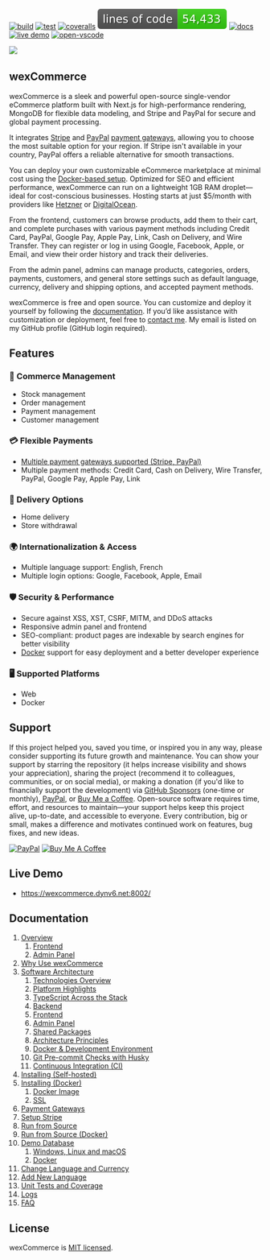 [![build](https://github.com/aelassas/wexcommerce/actions/workflows/build.yml/badge.svg)](https://github.com/aelassas/wexcommerce/actions/workflows/build.yml) [![test](https://github.com/aelassas/wexcommerce/actions/workflows/test.yml/badge.svg)](https://github.com/aelassas/wexcommerce/actions/workflows/test.yml) [![coveralls](https://coveralls.io/repos/github/aelassas/wexcommerce/badge.svg?branch=main)](https://coveralls.io/github/aelassas/wexcommerce?branch=main) [![loc](https://raw.githubusercontent.com/aelassas/wexcommerce/refs/heads/loc/badge.svg)](https://github.com/aelassas/wexcommerce/actions/workflows/loc.yml) [![docs](https://img.shields.io/badge/docs-wiki-brightgreen)](https://github.com/aelassas/wexcommerce/wiki) [![live demo](https://img.shields.io/badge/live-demo-brightgreen)](https://wexcommerce.dynv6.net:8002/) [![open-vscode](https://img.shields.io/badge/open-vscode-1f425f.svg)](https://vscode.dev/github/aelassas/wexcommerce/)

<!--
[![tested with jest](https://img.shields.io/badge/tested_with-jest-brightgreen?logo=jest)](https://github.com/jestjs/jest)
[![docs](https://img.shields.io/badge/docs-wiki-brightgreen)](https://github.com/aelassas/wexcommerce/wiki)
[![live demo](https://img.shields.io/badge/live-demo-brightgreen)](https://wexcommerce.dynv6.net:8002/)
[![loc](https://raw.githubusercontent.com/aelassas/wexcommerce/refs/heads/loc/badge.svg)](https://github.com/aelassas/wexcommerce/actions/workflows/loc.yml)
[![PRs welcome](https://img.shields.io/badge/PRs-welcome-brightgreen.svg)](https://github.com/aelassas/wexcommerce/pulls)
[![codecov](https://codecov.io/gh/aelassas/wexcommerce/graph/badge.svg?token=ZNW4QHSFPH)](https://codecov.io/gh/aelassas/wexcommerce)
[![codecov](https://img.shields.io/codecov/c/github/aelassas/wexcommerce?logo=codecov)](https://codecov.io/gh/aelassas/wexcommerce)
[![coveralls](https://coveralls.io/repos/github/aelassas/wexcommerce/badge.svg?branch=main)](https://coveralls.io/github/aelassas/wexcommerce?branch=main)
[![live demo](https://img.shields.io/badge/live-demo-brightgreen)](https://wexcommerce.dynv6.net:8002/)
[![open-vscode](https://img.shields.io/badge/open-vscode-1f425f.svg)](https://vscode.dev/github/aelassas/wexcommerce/)

https://github.com/user-attachments/assets/1a4841cb-8e70-4ac2-974e-64774eb17371
-->

[![](https://wexcommerce.github.io/content/frontend-0-tiny.png)](https://wexcommerce.dynv6.net:8002/home)

## wexCommerce

wexCommerce is a sleek and powerful open-source single-vendor eCommerce platform built with Next.js for high-performance rendering, MongoDB for flexible data modeling, and Stripe and PayPal for secure and global payment processing.

It integrates [Stripe](https://stripe.com/global) and [PayPal](https://www.paypal.com/us/webapps/mpp/country-worldwide) [payment gateways](https://github.com/aelassas/wexcommerce/wiki/Payment-Gateways), allowing you to choose the most suitable option for your region. If Stripe isn't available in your country, PayPal offers a reliable alternative for smooth transactions.

You can deploy your own customizable eCommerce marketplace at minimal cost using the [Docker-based setup](https://github.com/aelassas/wexcommerce/wiki/Installing-(Docker)). Optimized for SEO and efficient performance, wexCommerce can run on a lightweight 1GB RAM droplet—ideal for cost-conscious businesses. Hosting starts at just $5/month with providers like [Hetzner](https://www.hetzner.com/cloud/) or [DigitalOcean](https://www.digitalocean.com/pricing/droplets).

From the frontend, customers can browse products, add them to their cart, and complete purchases with various payment methods including Credit Card, PayPal, Google Pay, Apple Pay, Link, Cash on Delivery, and Wire Transfer. They can register or log in using Google, Facebook, Apple, or Email, and view their order history and track their deliveries.

From the admin panel, admins can manage products, categories, orders, payments, customers, and general store settings such as default language, currency, delivery and shipping options, and accepted payment methods.

wexCommerce is free and open source. You can customize and deploy it yourself by following the [documentation](https://github.com/aelassas/wexcommerce/wiki). If you’d like assistance with customization or deployment, feel free to [contact me](https://github.com/aelassas). My email is listed on my GitHub profile (GitHub login required).

<!--
## Why Next.js?

Building a marketplace with Next.js provides a solid foundation for scaling your business. Focus on performance, security, and user experience while maintaining code quality and documentation. Regular updates and monitoring will ensure your platform remains competitive and reliable.

Next.js stands out as an excellent choice for marketplace development due to its:

- **Superior Performance**: Built-in optimizations for fast page loads and seamless user experiences
- **SEO Advantages**: Server-side rendering capabilities that ensure your products are discoverable
- **Scalability**: Enterprise-ready architecture that grows with your business
- **Rich Ecosystem**: Vast collection of libraries and tools for rapid development
- **Developer Experience**: Intuitive development workflow with hot reloading and automatic routing
-->

## Features

### 🛒 Commerce Management
* Stock management
* Order management
* Payment management
* Customer management

### 💳 Flexible Payments
* [Multiple payment gateways supported (Stripe, PayPal)](https://github.com/aelassas/wexcommerce/wiki/Payment-Gateways)
* Multiple payment methods: Credit Card, Cash on Delivery, Wire Transfer, PayPal, Google Pay, Apple Pay, Link

### 🚚 Delivery Options
* Home delivery
* Store withdrawal

### 🌍 Internationalization & Access
* Multiple language support: English, French
* Multiple login options: Google, Facebook, Apple, Email

### 🛡️ Security & Performance
* Secure against XSS, XST, CSRF, MITM, and DDoS attacks
* Responsive admin panel and frontend
* SEO-compliant: product pages are indexable by search engines for better visibility
* [Docker](https://www.docker.com/) support for easy deployment and a better developer experience

### 🖥️ Supported Platforms
* Web
* Docker

## Support

If this project helped you, saved you time, or inspired you in any way, please consider supporting its future growth and maintenance. You can show your support by starring the repository (it helps increase visibility and shows your appreciation), sharing the project (recommend it to colleagues, communities, or on social media), or making a donation (if you'd like to financially support the development) via [GitHub Sponsors](https://github.com/sponsors/aelassas) (one-time or monthly), [PayPal](https://www.paypal.me/aelassaspp), or [Buy Me a Coffee](https://www.buymeacoffee.com/aelassas). Open-source software requires time, effort, and resources to maintain—your support helps keep this project alive, up-to-date, and accessible to everyone. Every contribution, big or small, makes a difference and motivates continued work on features, bug fixes, and new ideas.

<!--<a href="https://github.com/sponsors/aelassas"><img src="https://aelassas.github.io/content/github-sponsor-button.png" alt="GitHub" width="210"></a>-->
<a href="https://www.paypal.me/aelassaspp"><img src="https://aelassas.github.io/content/paypal-button-v2.png" alt="PayPal" width="208"></a>
<a href="https://www.buymeacoffee.com/aelassas"><img src="https://aelassas.github.io/content/bmc-button.png" alt="Buy Me A Coffee" height="38"></a>

## Live Demo

* https://wexcommerce.dynv6.net:8002/

## Documentation

1. [Overview](https://github.com/aelassas/wexcommerce/wiki/Overview)
   1. [Frontend](https://github.com/aelassas/wexcommerce/wiki/Overview#frontend)
   2. [Admin Panel](https://github.com/aelassas/wexcommerce/wiki/Overview#admin-panel)
2. [Why Use wexCommerce](https://github.com/aelassas/wexcommerce/wiki/Why-Use-wexCommerce)
3. [Software Architecture](https://github.com/aelassas/wexcommerce/wiki/Architecture)
   1. [Technologies Overview](https://github.com/aelassas/wexcommerce/wiki/Architecture#technologies-overview)
   2. [Platform Highlights](https://github.com/aelassas/wexcommerce/wiki/Architecture#platform-highlights)
   2. [TypeScript Across the Stack](https://github.com/aelassas/wexcommerce/wiki/Architecture#typescript-across-the-stack)
   3. [Backend](https://github.com/aelassas/wexcommerce/wiki/Architecture#backend)
   4. [Frontend](https://github.com/aelassas/wexcommerce/wiki/Architecture#frontend)
   5. [Admin Panel](https://github.com/aelassas/wexcommerce/wiki/Architecture#admin-panel)
   6. [Shared Packages](https://github.com/aelassas/wexcommerce/wiki/Architecture#shared-packages)
   7. [Architecture Principles](https://github.com/aelassas/wexcommerce/wiki/Architecture#architecture-principles)
   9. [Docker & Development Environment](https://github.com/aelassas/wexcommerce/wiki/Architecture#docker--development-environment)
   10. [Git Pre-commit Checks with Husky](https://github.com/aelassas/wexcommerce/wiki/Architecture#git-pre-commit-checks-with-husky)
   11. [Continuous Integration (CI)](https://github.com/aelassas/wexcommerce/wiki/Architecture#continuous-integration-ci)
2. [Installing (Self-hosted)](https://github.com/aelassas/wexcommerce/wiki/Installing-(Self%E2%80%90hosted))
2. [Installing (Docker)](https://github.com/aelassas/wexcommerce/wiki/Installing-(Docker))
   1. [Docker Image](https://github.com/aelassas/wexcommerce/wiki/Installing-(Docker)#docker-image)
   2. [SSL](https://github.com/aelassas/wexcommerce/wiki/Installing-(Docker)#ssl)
3. [Payment Gateways](https://github.com/aelassas/wexcommerce/wiki/Payment-Gateways)
3. [Setup Stripe](https://github.com/aelassas/wexcommerce/wiki/Setup-Stripe)
4. [Run from Source](https://github.com/aelassas/wexcommerce/wiki/Run-from-Source)
5. [Run from Source (Docker)](https://github.com/aelassas/wexcommerce/wiki/Run-from-Source-(Docker))
5. [Demo Database](https://github.com/aelassas/wexcommerce/wiki/Demo-Database)
   1. [Windows, Linux and macOS](https://github.com/aelassas/wexcommerce/wiki/Demo-Database#windows-linux-and-macos)
   2. [Docker](https://github.com/aelassas/wexcommerce/wiki/Demo-Database#docker)
6. [Change Language and Currency](https://github.com/aelassas/wexcommerce/wiki/Change-Language-and-Currency)
7. [Add New Language](https://github.com/aelassas/wexcommerce/wiki/Add-New-Language)
8. [Unit Tests and Coverage](https://github.com/aelassas/wexcommerce/wiki/Unit-Tests-and-Coverage)
9. [Logs](https://github.com/aelassas/wexcommerce/wiki/Logs)
10. [FAQ](https://github.com/aelassas/wexcommerce/wiki/FAQ)

## License

wexCommerce is [MIT licensed](https://github.com/aelassas/wexcommerce/blob/main/LICENSE).
